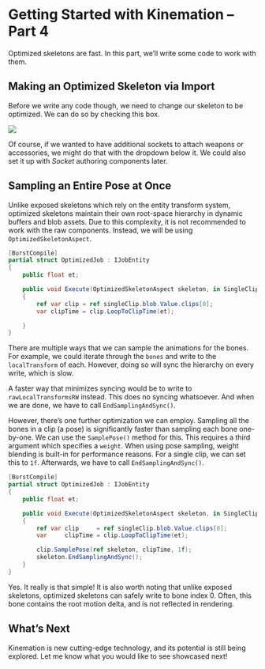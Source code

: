 # Getting Started with Kinemation – Part 4

Optimized skeletons are fast. In this part, we’ll write some code to work with
them.

## Making an Optimized Skeleton via Import

Before we write any code though, we need to change our skeleton to be optimized.
We can do so by checking this box.

![](media/9b9ac7015305136fcf73d455ff2cd183.png)

Of course, if we wanted to have additional sockets to attach weapons or
accessories, we might do that with the dropdown below it. We could also set it
up with *Socket* authoring components later.

## Sampling an Entire Pose at Once

Unlike exposed skeletons which rely on the entity transform system, optimized
skeletons maintain their own root-space hierarchy in dynamic buffers and blob
assets. Due to this complexity, it is not recommended to work with the raw
components. Instead, we will be using `OptimizedSkeletonAspect`.

```csharp
[BurstCompile]
partial struct OptimizedJob : IJobEntity
{
    public float et;

    public void Execute(OptimizedSkeletonAspect skeleton, in SingleClip singleClip)
    {
        ref var clip = ref singleClip.blob.Value.clips[0];
        var clipTime = clip.LoopToClipTime(et);

    }
}
```

There are multiple ways that we can sample the animations for the bones. For
example, we could iterate through the `bones` and write to the `localTransform`
of each. However, doing so will sync the hierarchy on every write, which is
slow.

A faster way that minimizes syncing would be to write to `rawLocalTransformsRW`
instead. This does no syncing whatsoever. And when we are done, we have to call
`EndSamplingAndSync()`.

However, there’s one further optimization we can employ. Sampling all the bones
in a clip (a pose) is significantly faster than sampling each bone one-by-one.
We can use the `SamplePose()` method for this. This requires a third argument
which specifies a `weight`. When using pose sampling, weight blending is
built-in for performance reasons. For a single clip, we can set this to `1f`.
Afterwards, we have to call `EndSamplingAndSync()`.

```csharp
[BurstCompile]
partial struct OptimizedJob : IJobEntity
{
    public float et;

    public void Execute(OptimizedSkeletonAspect skeleton, in SingleClip singleClip)
    {
        ref var clip     = ref singleClip.blob.Value.clips[0];
        var     clipTime = clip.LoopToClipTime(et);

        clip.SamplePose(ref skeleton, clipTime, 1f);
        skeleton.EndSamplingAndSync();
    }
}
```

Yes. It really is that simple! It is also worth noting that unlike exposed
skeletons, optimized skeletons can safely write to bone index 0. Often, this
bone contains the root motion delta, and is not reflected in rendering.

## What’s Next

Kinemation is new cutting-edge technology, and its potential is still being
explored. Let me know what you would like to see showcased next!
